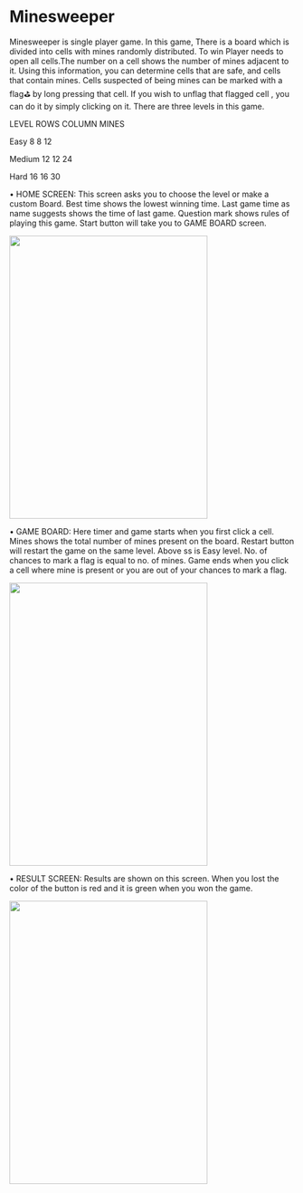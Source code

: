 # Minesweeper
Minesweeper is single player game. In this game, There is a board which is divided into cells with mines randomly distributed. To win Player needs to open all cells.The number on a cell shows the number of mines adjacent to it. Using this information, you can determine cells that are safe, and cells that contain mines. Cells suspected of being mines can be marked with a flag⛳ by long pressing that cell. If you wish to unflag that flagged cell , you can do it by simply clicking on it. There are three levels in this game.


LEVEL	 ROWS	 COLUMN	 MINES

Easy	  8	    8	     12

Medium  12	    12	   24

Hard	  16	    16	   30



•	HOME SCREEN: This screen asks you to choose the level or make a custom Board. Best time shows the lowest winning time. Last game time as name suggests shows the time of last game. Question mark shows rules of playing this game. Start button will take you to GAME BOARD screen.

<img src="https://user-images.githubusercontent.com/81226043/136812209-fe97a511-9385-4db6-a644-04cb764cb2c3.png" width="350" height="500"> 

•	GAME BOARD: Here timer and game starts when you first click a cell. Mines shows the total number of mines present on the board. Restart button will restart the game on the same level. Above ss is Easy level. No. of chances to mark a flag is equal to no. of mines. Game ends when you click a cell where mine is present or you are out of your chances to mark a flag.
 
<img src="https://user-images.githubusercontent.com/81226043/136812209-fe97a511-9385-4db6-a644-04cb764cb2c3.png" width="350" height="500">

•	RESULT SCREEN: Results are shown on this screen. When you lost the color of the button is red and it is green when you won the game.

<img src="https://user-images.githubusercontent.com/81226043/136812209-fe97a511-9385-4db6-a644-04cb764cb2c3.png" width="350" height="500">
